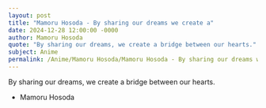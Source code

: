 ```yaml
---
layout: post
title: "Mamoru Hosoda - By sharing our dreams we create a"
date: 2024-12-28 12:00:00 -0000
author: Mamoru Hosoda
quote: "By sharing our dreams, we create a bridge between our hearts."
subject: Anime
permalink: /Anime/Mamoru Hosoda/Mamoru Hosoda - By sharing our dreams we create a
---
```


By sharing our dreams, we create a bridge between our hearts.

- Mamoru Hosoda
